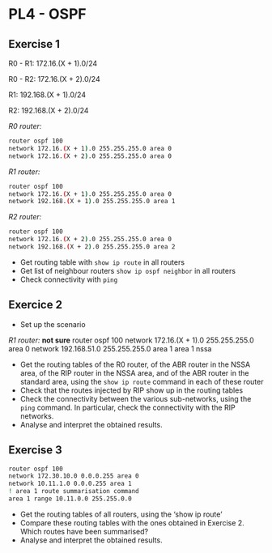 # PL4 - OSPF

## Exercise 1

R0 - R1:
172.16.(X + 1).0/24

R0 - R2:
172.16.(X + 2).0/24

R1:
192.168.(X + 1).0/24

R2:
192.168.(X + 2).0/24

*R0 router:*

```bash
router ospf 100
network 172.16.(X + 1).0 255.255.255.0 area 0
network 172.16.(X + 2).0 255.255.255.0 area 0
```

*R1 router:*

```bash
router ospf 100
network 172.16.(X + 1).0 255.255.255.0 area 0
network 192.168.(X + 1).0 255.255.255.0 area 1
```

*R2 router:*

```bash
router ospf 100
network 172.16.(X + 2).0 255.255.255.0 area 0
network 192.168.(X + 2).0 255.255.255.0 area 2
```

- Get routing table with `show ip route` in all routers
- Get list of neighbour routers `show ip ospf neighbor` in all routers
- Check connectivity with `ping`

## Exercice 2

- Set up the scenario

*R1 router:*
__not sure__
router ospf 100
network 172.16.(X + 1).0 255.255.255.0 area 0
network 192.168.51.0 255.255.255.0 area 1
area 1 nssa

- Get the routing tables of the R0 router, of the ABR router in the NSSA area, of the RIP router in the NSSA area, and of the ABR router in the standard area, using the `show ip route` command in each of these router
- Check that the routes injected by RIP show up in the routing tables
- Check the connectivity between the various sub-networks, using the `ping` command. In particular, check the connectivity with the RIP networks.
- Analyse and interpret the obtained results.

## Exercise 3

```bash
router ospf 100
network 172.30.10.0 0.0.0.255 area 0
network 10.11.1.0 0.0.0.255 area 1
! area 1 route summarisation command
area 1 range 10.11.0.0 255.255.0.0
```

- Get the routing tables of all routers, using the ‘show ip route’
- Compare these routing tables with the ones obtained in Exercise 2. Which routes have been summarised?
- Analyse and interpret the obtained results.
